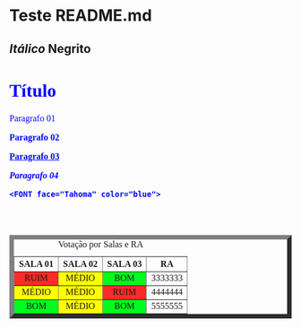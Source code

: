# Teste README.md #

## *Itálico* **Negrito**

  <FONT size=3 face="Tahoma" color="blue">
<H1>Título</H1>
<p> Paragrafo 01</p>
<p><b> Paragrafo 02</b></p>
<p><u><b> Paragrafo 03</b></u></p>
<p><i><b> Paragrafo 04</i><b/></p>

  
    <FONT face="Tahoma" color="blue">
<TABLE BORDER="8" WIDTH="50%" ALIGN="CENTER" CELLPADDING="6"> 
    <BR><CAPTION>Votação por Salas e RA</CAPTION></BR>
	<TH ALIGN="CENTER"> SALA 01</TD>
	<TH> SALA 02 </TH>
	<TH> SALA 03</>
	<TH> RA </TH>
<TR>
	<TD ALIGN="CENTER" BGCOLOR=#ff2a2a> RUIM </TD>
	<TD ALIGN="CENTER" BGCOLOR="YELLOW"> MÉDIO </TD>
	<TD ALIGN="CENTER" BGCOLOR=#00fb1e> BOM </TD>
	<TD ALIGN="CENTER"> 3333333 </TD>
<TR>
	<TD ALIGN="CENTER" BGCOLOR="YELLOW"> MÉDIO </TD>
	<TD ALIGN="CENTER" BGCOLOR="YELLOW"> MÉDIO </TD>
	<TD ALIGN="CENTER" BGCOLOR=#ff2a2a> RUIM </TD>
	<TD ALIGN="CENTER"> 4444444 </TD>
<TR>
	<TD ALIGN="CENTER" BGCOLOR=#00fb1e> BOM </TD>
	<TD ALIGN="CENTER" BGCOLOR="YELLOW"> MÉDIO </TD>
	<TD ALIGN="CENTER" BGCOLOR=#00fb1e> BOM </TD>
	<TD ALIGN="CENTER"> 5555555 </TD>


</TABLE>
